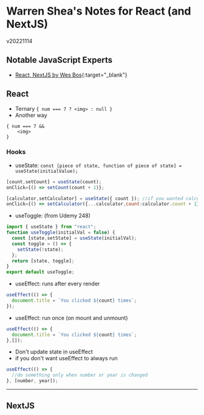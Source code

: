 # Warren Shea's Notes for React (and NextJS)
v20221114

## Notable JavaScript Experts
* [React, NextJS by Wes Bos](https://wesbos.com/courses){:target="_blank"}

## React
* Ternary `{ num === 7 ? <img> : null }`
* Another way
```
{ num === 7 &&
    <img>
}
```
### Hooks
* useState: `const [piece of state, function of piece of state] = useState(initialValue);`
```javascript
[count,setCount] = useState(count);
onClick={() => setCount(count + 1)};

[calculator,setCalculator] = useState({ count }); //if you wanted calculator.count to update
onClick={() => setCalculator({...calculator,count:calculator.count + 1})};
```
* useToggle: (from Udemy 248)
```javascript
import { useState } from "react";
function useToggle(initialVal = false) {
  const [state,setState] = useState(initialVal);
  const toggle = () => {
    setState(!state);
  };
  return [state, toggle];
}
export default useToggle;
```
* useEffect: runs after every render
```javascript
useEffect(() => {
  document.title = `You clicked ${count} times`;
});
```
* useEffect: run once (on mount and unmount)
```javascript
useEffect(() => {
  document.title = `You clicked ${count} times`;
},[]);
```
* Don't update state in useEffect
* if you don't want useEffect to always run
```javascript
useEffect(() => {
  //do something only when number or year is changed
}, [number, year]);
```
___

## NextJS

